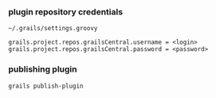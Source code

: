 ### plugin repository credentials

`~/.grails/settings.groovy`

    grails.project.repos.grailsCentral.username = <login>
    grails.project.repos.grailsCentral.password = <password>

### publishing plugin

`grails publish-plugin`
